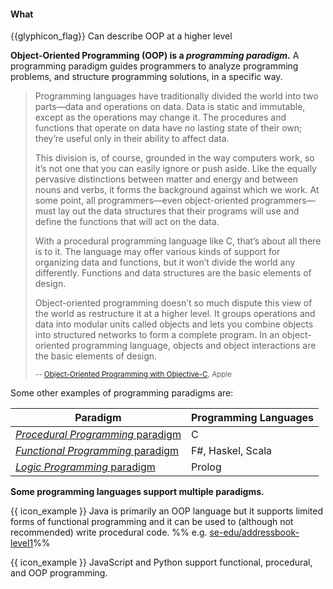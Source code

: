 <div id="title">

#### What

</div>

<span id="prereqs"></span>

<span id="outcomes">{{glyphicon_flag}} Can describe OOP at a higher level</span>

<div id="body">

**Object-Oriented Programming (OOP) is a _programming paradigm_.** A programming paradigm guides programmers to analyze programming problems, and structure programming solutions, in a specific way. 

> Programming languages have traditionally divided the world into two parts—data and operations on data. Data is static and immutable, except as the operations may change it. The procedures and functions that operate on data have no lasting state of their own; they’re useful only in their ability to affect data.
>
> This division is, of course, grounded in the way computers work, so it’s not one that you can easily ignore or push aside. Like the equally pervasive distinctions between matter and energy and between nouns and verbs, it forms the background against which we work. At some point, all programmers—even object-oriented programmers—must lay out the data structures that their programs will use and define the functions that will act on the data.
>
> With a procedural programming language like C, that’s about all there is to it. The language may offer various kinds of support for organizing data and functions, but it won’t divide the world any differently. Functions and data structures are the basic elements of design.
>
> Object-oriented programming doesn’t so much dispute this view of the world as restructure it at a higher level. It groups operations and data into modular units called objects and lets you combine objects into structured networks to form a complete program. In an object-oriented programming language, objects and object interactions are the basic elements of design.
>
> <sub>-- [Object-Oriented Programming with Objective-C](https://developer.apple.com/library/content/documentation/Cocoa/Conceptual/OOP_ObjC/), Apple</sub>

Some other examples of programming paradigms are:

Paradigm | Programming Languages
-------- | ---------------------
[_Procedural Programming_ paradigm](https://en.wikipedia.org/wiki/Procedural_programming)| C
[_Functional Programming_ paradigm](https://en.wikipedia.org/wiki/Functional_programming)| F#, Haskel, Scala
[_Logic Programming_ paradigm](https://en.wikipedia.org/wiki/Logic_programming) | Prolog

**Some programming languages support multiple paradigms.**

<tip-box> 

{{ icon_example }} Java is primarily an OOP language but it supports limited forms of functional programming and it can be used to (although not recommended) write procedural code. %%&nbsp;e.g. [se-edu/addressbook-level1](https://github.com/se-edu/addressbook-level1)%%

{{ icon_example }} JavaScript and Python support functional, procedural, and OOP programming.

</tip-box>

</div>

<div id="extras">

<include src="exercises.md" />

</div>